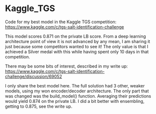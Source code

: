 # Kaggle_TGS

Code for my best model in the Kaggle TGS competition: https://www.kaggle.com/c/tgs-salt-identification-challenge

This model scores 0.871 on the private LB score. From a deep learning architecture point of view it is not advanced by any mean, I am sharing it just because some competitors wanted to see it!  The only value is that I achieved a Silver medal with this while having spent only 10 days in that competition.

There may be some bits of interest, described in my write up: https://www.kaggle.com/c/tgs-salt-identification-challenge/discussion/69052

I only share the best model here.  The full solution had 3 other, weaker models, using my won encoder/decoder architecture.  The only part that was changed was the build_model() function.  Averaging their predictions would yield 0.874 on the private LB.  I did a bit better with ensembling, getting to 0.875, see the write up.
